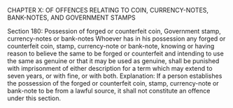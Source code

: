 CHAPTER X: OF OFFENCES RELATING TO COIN, CURRENCY-NOTES, BANK-NOTES, AND GOVERNMENT STAMPS

Section 180: Possession of forged or counterfeit coin, Government stamp, currency-notes or bank-notes
Whoever has in his possession any forged or counterfeit coin, stamp, currency-note or bank-note, knowing or having reason to believe the same to be forged or counterfeit and intending to use the same as genuine or that it may be used as genuine, shall be punished with imprisonment of either description for a term which may extend to seven years, or with fine, or with both.
Explanation: If a person establishes the possession of the forged or counterfeit coin, stamp, currency-note or bank-note to be from a lawful source, it shall not constitute an offence under this section.


